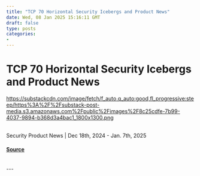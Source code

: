 ```yaml
---
title: "TCP 70 Horizontal Security Icebergs and Product News"
date: Wed, 08 Jan 2025 15:16:11 GMT
draft: false
type: posts
categories: 
- 
---
```

# TCP 70 Horizontal Security Icebergs and Product News
https://substackcdn.com/image/fetch/f_auto,q_auto:good,fl_progressive:steep/https%3A%2F%2Fsubstack-post-media.s3.amazonaws.com%2Fpublic%2Fimages%2F8c25cdfe-7b99-4037-9894-b368d3a4bac1_1800x1300.png
<br/>

<br/>
Security Product News | Dec 18th, 2024 - Jan. 7th, 2025

#### [Source](https://www.cybersecuritypulse.net/p/tcp-70-horizontal-security-icebergs)

<br/>
---
